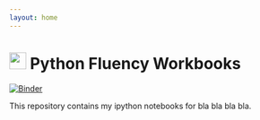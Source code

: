 ```yaml
---
layout: home
---
```


# <img width="30" src="assets/images/python-logo.png"/> Python Fluency Workbooks

[![Binder](https://mybinder.org/badge_logo.svg)](https://mybinder.org/v2/gh/nancynobody/python3_fluency/tree/master/notebooks/master)

This repository contains my ipython notebooks for bla bla bla bla.